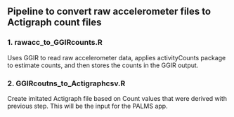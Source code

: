## Pipeline to convert raw accelerometer files to Actigraph count files

### 1. rawacc_to_GGIRcounts.R

Uses GGIR to read raw accelerometer data, applies activityCounts package to estimate counts, and then stores the counts in the GGIR output.

### 2. GGIRcoutns_to_Actigraphcsv.R

Create imitated Actigraph file based on Count values that were derived with previous step.
This will be the input for the PALMS app.
